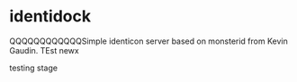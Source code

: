 identidock
==========
QQQQQQQQQQQQSimple identicon server based on monsterid from Kevin Gaudin.
TEst
newx

testing stage
